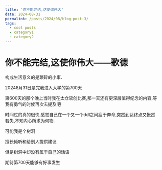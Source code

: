 ```yaml
---
title: '你不能完结,这使你伟大'
date: 2024-08-31
permalink: /posts/2024/08/blog-post-3/
tags:
  - cool posts
  - category1
  - category2
---
```

你不能完结,这使你伟大——歌德
======

构成生活意义的是琐碎的小事.

20248月31日是完我进入大学的第700天

第600天的那个晚上当时我在太仓软创比赛,那一天还有更深层值得纪念的内容,等我有勇气的时候再次去提及吧

时间过的真的很快,感觉自己在一个又一个ddl之间疲于奔命,突然到达终点又怅然若失,不知内心所求为何物.

可能我是个树洞

擅长倾听和给别人提供建议

但是树洞中却没有属于自己的话语

期待第700天能够有好事发生